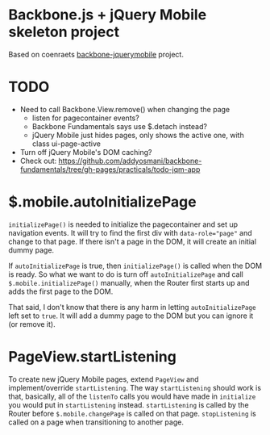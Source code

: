 # Backbone.js + jQuery Mobile skeleton project

Based on coenraets [backbone-jquerymobile](https://github.com/ccoenraets/backbone-jquerymobile) project.

# TODO

* Need to call Backbone.View.remove() when changing the page
    * listen for pagecontainer events?
    * Backbone Fundamentals says use $.detach instead?
    * jQuery Mobile just hides pages, only shows the active one, with class
      ui-page-active
* Turn off jQuery Mobile's DOM caching?
* Check out: https://github.com/addyosmani/backbone-fundamentals/tree/gh-pages/practicals/todo-jqm-app

# $.mobile.autoInitializePage

`initializePage()` is needed to initialize the pagecontainer and set up
navigation events. It will try to find the first div with `data-role="page"` and
change to that page.  If there isn't a page in the DOM, it will create an
initial dummy page.

If `autoInitializePage` is true, then `initializePage()` is called when the DOM
is ready. So what we want to do is turn off `autoInitializePage` and call
`$.mobile.initializePage()` manually, when the Router first starts up and adds
the first page to the DOM.

That said, I don't know that there is any harm in letting `autoInitializePage`
left set to `true`.  It will add a dummy page to the DOM but you can ignore it
(or remove it).

# PageView.startListening

To create new jQuery Mobile pages, extend `PageView` and implement/override
`startListening`. The way `startListening` should work is that, basically, all
of the `listenTo` calls you would have made in `initialize` you would put in
`startListening` instead. `startListening` is called by the Router before
`$.mobile.changePage` is called on that page. `stopListening` is called on a
page when transitioning to another page.
